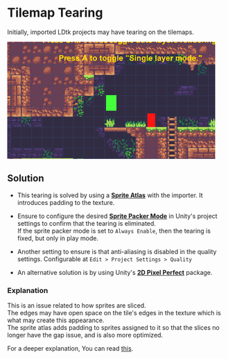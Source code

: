 # Tilemap Tearing
  
Initially, imported LDtk projects may have tearing on the tilemaps.  

![Project Inspector](../../images/img_Unity_TearingTilemap.png)

## Solution
- This tearing is solved by using a [**Sprite Atlas**](../Importer/topic_Section_Main.md) with the importer. It introduces padding to the texture.

- Ensure to configure the desired [**Sprite Packer Mode**](https://docs.unity3d.com/Documentation/Manual/SpritePackerModes.html) in Unity's project settings to confirm that the tearing is eliminated.   
If the sprite packer mode is set to `Always Enable`, then the tearing is fixed, but only in play mode.

- Another setting to ensure is that anti-aliasing is disabled in the quality settings. Configurable at `Edit > Project Settings > Quality`

- An alternative solution is by using Unity's [**2D Pixel Perfect**](https://docs.unity3d.com/Packages/com.unity.2d.pixel-perfect@latest/index.html) package.

### Explanation
This is an issue related to how sprites are sliced.   
The edges may have open space on the tile's edges in the texture which is what may create this appearance.  
The sprite atlas adds padding to sprites assigned to it so that the slices no longer have the gap issue, and is also more optimized.

For a deeper explanation, You can read [this](https://tiled2unity.readthedocs.io/en/latest/fixing-seams/).